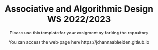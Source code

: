 <h1 align="center"> Associative and Algorithmic Design WS 2022/2023 </h1>
<p align="center"> Please use this template for your assigment by forking the repository </p>
<p align="center"> You can access the web-page here https://johannaabheiden.github.io </p>
